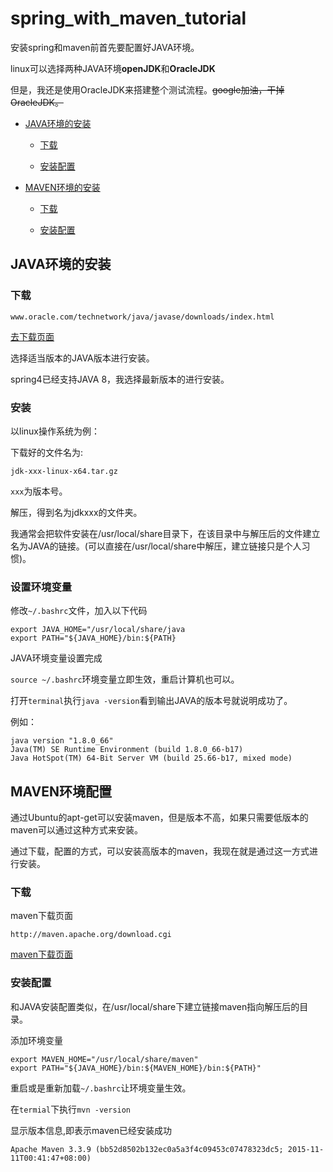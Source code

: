 # spring_with_maven_tutorial

安装spring和maven前首先要配置好JAVA环境。

linux可以选择两种JAVA环境**openJDK**和**OracleJDK**

但是，我还是使用OracleJDK来搭建整个测试流程。~~google加油，干掉OracleJDK。~~

+ [JAVA环境的安装](#java)

    + [下载](#java-download)

    + [安装配置](#java-config)

+ [MAVEN环境的安装](#maven)

    + [下载](#maven-download)

    + [安装配置](#maven-config)


<h2 id="java">JAVA环境的安装</h2>

<h3 id="java-download">下载</h3>

```
www.oracle.com/technetwork/java/javase/downloads/index.html
```

[去下载页面](www.oracle.com/technetwork/java/javase/downloads/index.html)

选择适当版本的JAVA版本进行安装。

spring4已经支持JAVA 8，我选择最新版本的进行安装。

<h3 id="java-config">安装</h3>

以linux操作系统为例：

下载好的文件名为:

```
jdk-xxx-linux-x64.tar.gz
```

`xxx`为版本号。

解压，得到名为jdkxxx的文件夹。

我通常会把软件安装在/usr/local/share目录下，在该目录中与解压后的文件建立名为JAVA的链接。(可以直接在/usr/local/share中解压，建立链接只是个人习惯)。

### 设置环境变量

修改`~/.bashrc`文件，加入以下代码

```
export JAVA_HOME="/usr/local/share/java
export PATH="${JAVA_HOME}/bin:${PATH}
```

JAVA环境变量设置完成

`source ~/.bashrc`环境变量立即生效，重启计算机也可以。

打开`terminal`执行`java -version`看到输出JAVA的版本号就说明成功了。

例如：

```
java version "1.8.0_66"
Java(TM) SE Runtime Environment (build 1.8.0_66-b17)
Java HotSpot(TM) 64-Bit Server VM (build 25.66-b17, mixed mode)
```

<h2 id="maven">MAVEN环境配置</h2>

通过Ubuntu的apt-get可以安装maven，但是版本不高，如果只需要低版本的maven可以通过这种方式来安装。

通过下载，配置的方式，可以安装高版本的maven，我现在就是通过这一方式进行安装。

<h3 id="maven-download">下载</h3>

maven下载页面

```
http://maven.apache.org/download.cgi
```

[maven下载页面](http://maven.apache.org/download.cgi)

<h3 id="maven-config">安装配置</h3>

和JAVA安装配置类似，在/usr/local/share下建立链接maven指向解压后的目录。

添加环境变量

```
export MAVEN_HOME="/usr/local/share/maven"
export PATH="${JAVA_HOME}/bin:${MAVEN_HOME}/bin:${PATH}"
```

重启或是重新加载`~/.bashrc`让环境变量生效。

在`termial`下执行`mvn -version`

显示版本信息,即表示maven已经安装成功

```
Apache Maven 3.3.9 (bb52d8502b132ec0a5a3f4c09453c07478323dc5; 2015-11-11T00:41:47+08:00)
```

